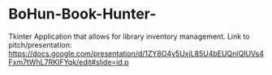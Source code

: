 # BoHun-Book-Hunter-
Tkinter Application that allows for library inventory management. Link to pitch/presentation: https://docs.google.com/presentation/d/1ZY8O4y5UxjL85U4bEUQnlQIUVs4Fxm7tWhL7RKIFYqk/edit#slide=id.p
